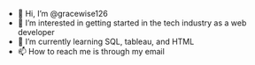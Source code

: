 - 👋 Hi, I’m @gracewise126
- 👀 I’m interested in getting started in the tech industry as a web developer
- 🌱 I’m currently learning SQL, tableau, and HTML
- 📫 How to reach me is through my email

<!---
gracewise126/gracewise126 is a ✨ special ✨ repository because its `README.md` (this file) appears on your GitHub profile.
You can click the Preview link to take a look at your changes.
--->
